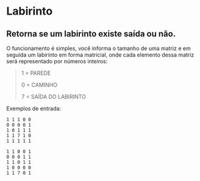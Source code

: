 # Labirinto
## Retorna se um labirinto existe saída ou não.

O funcionamento é simples, você informa o tamanho de uma matriz e em seguida um labirinto em forma matricial, onde cada elemento dessa matriz será representado por números inteiros:

>1 = PAREDE 
>
>0 = CAMINHO 
>
>7 = SAÍDA DO LABIRINTO 

Exemplos de entrada:
```
1 1 1 0 0
0 0 0 0 1
1 0 1 1 1
1 1 7 1 0
1 1 1 1 1

1 1 0 0 1
0 0 0 1 1
1 1 0 1 1
1 0 0 0 0
1 1 7 0 1
```
